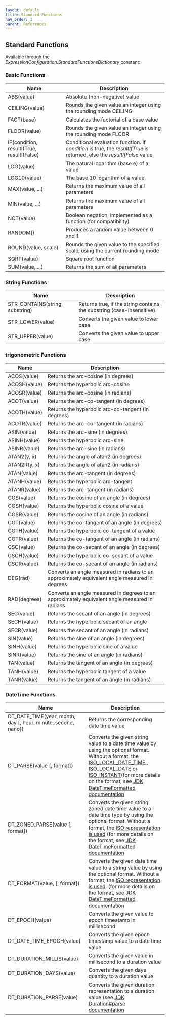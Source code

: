 ```yaml
---
layout: default
title: Standard Functions
nav_order: 3
parent: References
---
```


## Standard Functions

Available through the _ExpressionConfiguration.StandardFunctionsDictionary_ constant:

### Basic Functions

| Name                                       | Description                                                                                                             |
|--------------------------------------------|-------------------------------------------------------------------------------------------------------------------------|
| ABS(value)                                 | Absolute (non-negative) value                                                                                           |
| CEILING(value)                             | Rounds the given value an integer using the rounding mode CEILING                                                       |
| FACT(base)                                 | Calculates the factorial of a base value                                                                                |
| FLOOR(value)                               | Rounds the given value an integer using the rounding mode FLOOR                                                         |
| IF(condition, resultIfTrue, resultIfFalse) | Conditional evaluation function. If _condition_ is true, the _resultIfTrue_ is returned, else the _resultIfFalse_ value |
| LOG(value)                                 | The natural logarithm (base e) of a value                                                                               |
| LOG10(value)                               | The base 10 logarithm of a value                                                                                        |
| MAX(value, ...)                            | Returns the maximum value of all parameters                                                                             |
| MIN(value, ...)                            | Returns the maximum value of all parameters                                                                             |
| NOT(value)                                 | Boolean negation, implemented as a function (for compatibility)                                                         |
| RANDOM()                                   | Produces a random value between 0 and 1                                                                                 |
| ROUND(value, scale)                        | Rounds the given value to the specified scale, using the current rounding mode                                          |
| SQRT(value)                                | Square root function                                                                                                    |
| SUM(value, ...)                            | Returns the sum of all parameters                                                                                       |

### String Functions

| Name                            | Description                                                                 |
|---------------------------------|-----------------------------------------------------------------------|
| STR_CONTAINS(string, substring) | Returns true, if the string contains the substring (case-insensitive) |
| STR_LOWER(value)                | Converts the given value to lower case                                |
| STR_UPPER(value)                | Converts the given value to upper case                                |

### trigonometric Functions

| Name         | Description                                                                                    |
|--------------|------------------------------------------------------------------------------------------------|
| ACOS(value)  | Returns the arc-cosine (in degrees)                                                            |
| ACOSH(value) | Returns the hyperbolic arc-cosine                                                              |
| ACOSR(value) | Returns the arc-cosine (in radians)                                                            |
| ACOT(value)  | Returns the arc-co-tangent (in degrees)                                                        |
| ACOTH(value) | Returns the hyperbolic arc-co-tangent (in degrees)                                             |
| ACOTR(value) | Returns the arc-co-tangent (in radians)                                                        |
| ASIN(value)  | Returns the arc-sine (in degrees)                                                              |
| ASINH(value) | Returns the hyperbolic arc-sine                                                                |
| ASINR(value) | Returns the arc-sine (in radians)                                                              |
| ATAN2(y, x)  | Returns the angle of atan2 (in degrees)                                                        |
| ATAN2R(y, x) | Returns the angle of atan2 (in radians)                                                        |
| ATAN(value)  | Returns the arc-tangent (in degrees)                                                           |
| ATANH(value) | Returns the hyperbolic arc-tangent                                                             |
| ATANR(value) | Returns the arc-tangent (in radians)                                                           |
| COS(value)   | Returns the cosine of an angle (in degrees)                                                    |
| COSH(value)  | Returns the hyperbolic cosine of a value                                                       |
| COSR(value)  | Returns the cosine of an angle (in radians)                                                    |
| COT(value)   | Returns the co-tangent of an angle (in degrees)                                                |
| COTH(value)  | Returns the hyperbolic co-tangent of a value                                                   |
| COTR(value)  | Returns the co-tangent of an angle (in radians)                                                |
| CSC(value)   | Returns the co-secant of an angle (in degrees)                                                 |
| CSCH(value)  | Returns the hyperbolic co-secant of a value                                                    |
| CSCR(value)  | Returns the co-secant of an angle (in radians)                                                 |
| DEG(rad)     | Converts an angle measured in radians to an approximately equivalent angle measured in degrees |
| RAD(degrees) | Converts an angle measured in degrees to an approximately equivalent angle measured in radians |
| SEC(value)   | Returns the secant of an angle (in degrees)                                                    |
| SECH(value)  | Returns the hyperbolic secant of an angle                                                      |
| SECR(value)  | Returns the secant of an angle (in radians)                                                    |
| SIN(value)   | Returns the sine of an angle (in degrees)                                                      |
| SINH(value)  | Returns the hyperbolic sine of a value                                                         |
| SINR(value)  | Returns the sine of an angle (in radians)                                                      |
| TAN(value)   | Returns the tangent of an angle (in degrees)                                                   |
| TANH(value)  | Returns the hyperbolic tangent of a value                                                      |
| TANR(value)  | Returns the tangent of an angle (in radians)                                                   |

### DateTime Functions

| Name                                                          | Description                                                                                                                                                                                                                                                                                                                                                                                                                                                                                                                                                                                                                                                                                                              |
|---------------------------------------------------------------|--------------------------------------------------------------------------------------------------------------------------------------------------------------------------------------------------------------------------------------------------------------------------------------------------------------------------------------------------------------------------------------------------------------------------------------------------------------------------------------------------------------------------------------------------------------------------------------------------------------------------------------------------------------------------------------------------------------------------|
| DT_DATE_TIME(year, month, day [, hour, minute, second, nano]) | Returns the corresponding date time value                                                                                                                                                                                                                                                                                                                                                                                                                                                                                                                                                                                                                                                                                |
| DT_PARSE(value [, format])                                    | Converts the given string value to a date time value by using the optional format. Without a format, the [ISO_LOCAL_DATE_TIME ](https://docs.oracle.com/en/java/javase/11/docs/api/java.base/java/time/format/DateTimeFormatter.html#ISO_LOCAL_DATE_TIME), [ISO_LOCAL_DATE](https://docs.oracle.com/en/java/javase/11/docs/api/java.base/java/time/format/DateTimeFormatter.html#ISO_LOCAL_DATE_TIME) or [ISO_INSTANT](https://docs.oracle.com/en/java/javase/11/docs/api/java.base/java/time/format/DateTimeFormatter.html#ISO_INSTANT)(for more details on the format, see [JDK DateTimeFormatted documentation](https://docs.oracle.com/en/java/javase/11/docs/api/java.base/java/time/format/DateTimeFormatter.html) |
| DT_ZONED_PARSE(value [, format])                              | Converts the given string zoned date time value to a date time type by using the optional format. Without a format, the [ISO representation is used](https://docs.oracle.com/en/java/javase/11/docs/api/java.base/java/time/format/DateTimeFormatter.html#ISO_ZONED_DATE_TIME) (for more details on the format, see [JDK DateTimeFormatted documentation](https://docs.oracle.com/en/java/javase/11/docs/api/java.base/java/time/format/DateTimeFormatter.html)                                                                                                                                                                                                                                                          |
| DT_FORMAT(value, [, format])                                  | Converts the given date time value to a string value by using the optional format. Without a format, the [ISO representation is used](https://docs.oracle.com/en/java/javase/11/docs/api/java.base/java/time/format/DateTimeFormatter.html#ISO_LOCAL_DATE_TIME). (for more details on the format, see [JDK DateTimeFormatted documentation](https://docs.oracle.com/en/java/javase/11/docs/api/java.base/java/time/format/DateTimeFormatter.html)                                                                                                                                                                                                                                                                        |
| DT_EPOCH(value)                                               | Converts the given value to epoch timestamp in millisecond                                                                                                                                                                                                                                                                                                                                                                                                                                                                                                                                                                                                                                                               |
| DT_DATE_TIME_EPOCH(value)                                     | Converts the given epoch timestamp value to a date time value                                                                                                                                                                                                                                                                                                                                                                                                                                                                                                                                                                                                                                                            |
| DT_DURATION_MILLIS(value)                                     | Converts the given value in millisecond to a duration value                                                                                                                                                                                                                                                                                                                                                                                                                                                                                                                                                                                                                                                              |
| DT_DURATION_DAYS(value)                                       | Converts the given days quantity to a duration value                                                                                                                                                                                                                                                                                                                                                                                                                                                                                                                                                                                                                                                                     |
| DT_DURATION_PARSE(value)                                      | Converts the given duration representation to a duration value (see [JDK Duration#parse documentation](https://docs.oracle.com/javase/11/docs/api/java/time/Duration.html#parse-java.lang.CharSequence-)                                                                                                                                                                                                                                                                                                                                                                                                                                                                                                                 | 
